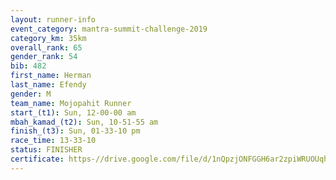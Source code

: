 ```yaml
---
layout: runner-info 
event_category: mantra-summit-challenge-2019 
category_km: 35km 
overall_rank: 65
gender_rank: 54
bib: 482
first_name: Herman
last_name: Efendy
gender: M
team_name: Mojopahit Runner
start_(t1): Sun, 12-00-00 am
mbah_kamad_(t2): Sun, 10-51-55 am
finish_(t3): Sun, 01-33-10 pm
race_time: 13-33-10
status: FINISHER
certificate: https-//drive.google.com/file/d/1nQpzjONFGGH6ar2zpiWRUOUqhl7lcLkc/view?usp=sharing
---
```


